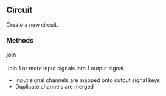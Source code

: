 ## Circuit
Create a new circuit.

### Methods

#### join
Join 1 or more input signals into 1 output signal.

- Input signal channels are mapped onto output signal keys
- Duplicate channels are merged

